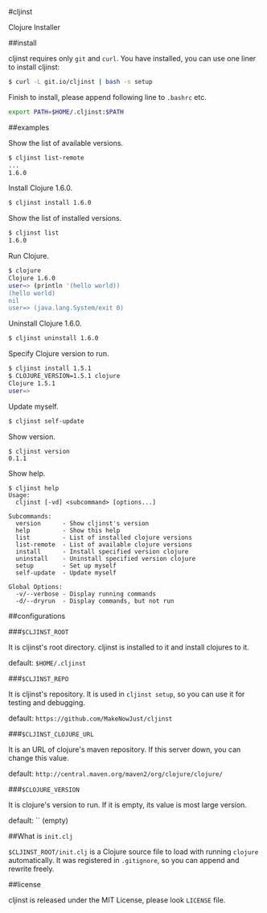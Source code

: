 #cljinst

Clojure Installer

##install

cljinst requires only `git` and `curl`. You have installed, you can use one liner to install cljinst:

```bash
$ curl -L git.io/cljinst | bash -s setup
```

Finish to install, please append following line to `.bashrc` etc.

```bash
export PATH=$HOME/.cljinst:$PATH
```

##examples

Show the list of available versions.

```bash
$ cljinst list-remote
...
1.6.0
```

Install Clojure 1.6.0.

```bash
$ cljinst install 1.6.0
```

Show the list of installed versions.

```bash
$ cljinst list
1.6.0
```

Run Clojure.

```bash
$ clojure
Clojure 1.6.0
user=> (println '(hello world))
(hello world)
nil
user=> (java.lang.System/exit 0)
```

Uninstall Clojure 1.6.0.

```bash
$ cljinst uninstall 1.6.0
```

Specify Clojure version to run.

```bash
$ cljinst install 1.5.1
$ CLOJURE_VERSION=1.5.1 clojure
Clojure 1.5.1
user=>
```

Update myself.

```bash
$ cljinst self-update
```

Show version.

```
$ cljinst version
0.1.1
```

Show help.

```
$ cljinst help
Usage:
  cljinst [-vd] <subcommand> [options...]

Subcommands:
  version      - Show cljinst's version
  help         - Show this help
  list         - List of installed clojure versions
  list-remote  - List of available clojure versions
  install      - Install specified version clojure
  uninstall    - Uninstall specified version clojure
  setup        - Set up myself
  self-update  - Update myself

Global Options:
  -v/--verbose - Display running commands
  -d/--dryrun  - Display commands, but not run
```

##configurations

###`$CLJINST_ROOT`

It is cljinst's root directory. cljinst is installed to it and install clojures to it.

default: `$HOME/.cljinst`

###`$CLJINST_REPO`

It is cljinst's repository. It is used in `cljinst setup`, so you can use it for testing and debugging.

default: `https://github.com/MakeNowJust/cljinst`

###`$CLJINST_CLOJURE_URL`

It is an URL of clojure's maven repository. If this server down, you can change this value.

default: `http://central.maven.org/maven2/org/clojure/clojure/`

###`$CLOJURE_VERSION`

It is clojure's version to run. If it is empty, its value is most large version.

default: `` (empty)

##What is `init.clj`

`$CLJINST_ROOT/init.clj` is a Clojure source file to load with running `clojure` automatically.
It was registered in `.gitignore`, so you can append and rewrite freely.

##license

cljinst is released under the MIT License, please look `LICENSE` file.
